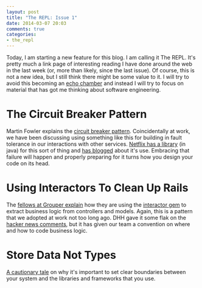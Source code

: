 ```yaml
---
layout: post
title: "The REPL: Issue 1"
date: 2014-03-07 20:03
comments: true
categories:
- the_repl
---
```


Today, I am starting a new feature for this blog. I am calling it The REPL. It's pretty much a link page of interesting reading I have done around the web in the last week (or, more than likely, since the last issue). Of course, this is not a new idea, but I still think there might be some value to it. I will try to avoid this becoming an [echo chamber][1] and instead I will try to focus on material that has got me thinking about software engineering.

# The Circuit Breaker Pattern

Martin Fowler explains the [circuit breaker pattern][2]. Coincidentally at work, we have been discussing using something like this for building in fault tolerance in our interactions with other services. [Netflix has a library][3] (in java) for this sort of thing and [has blogged][4] about it's use. Embracing that failure will happen and properly preparing for it turns how you design your code on its head.

# Using Interactors To Clean Up Rails

The [fellows at Grouper explain][5] how they are using the [interactor gem][6] to extract business logic from controllers and models. Again, this is a pattern that we adopted at work not too long ago. DHH gave it some flak on the [hacker news comments][7], but it has given our team a convention on where and how to code business logic.

# Store Data Not Types

[A cautionary tale][8] on why it's important to set clear boundaries between your system and the libraries and frameworks that you use.

[1]: https://en.wikipedia.org/wiki/Echo_chamber_(media)
[2]: http://martinfowler.com/bliki/CircuitBreaker.html
[3]: https://github.com/Netflix/Hystrix
[4]: http://techblog.netflix.com/2012/11/hystrix.html
[5]: http://eng.joingrouper.com/blog/2014/03/03/rails-the-missing-parts-interactors
[6]: https://github.com/collectiveidea/interactor
[7]: https://news.ycombinator.com/item?id=7335211
[8]: http://blog.8thlight.com/craig-demyanovich/2014/02/24/store-data-not-types.html

